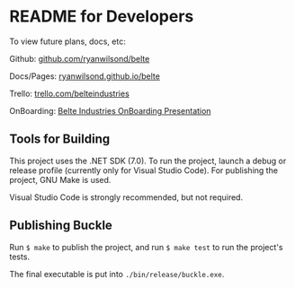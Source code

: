 # README for Developers

To view future plans, docs, etc:

Github: [github.com/ryanwilsond/belte](https://github.com/ryanwilsond/belte)

Docs/Pages: [ryanwilsond.github.io/belte](https://ryanwilsond.github.io/belte/)

Trello: [trello.com/belteindustries](https://trello.com/belteindustries)

OnBoarding:
[Belte Industries OnBoarding Presentation](https://docs.google.com/presentation/d/1OPQQ2u9eYoLJ0EJMaahhTUQPkZ3FQ6KigO9uWFbu9zQ/edit?usp=sharing)

## Tools for Building

This project uses the .NET SDK (7.0). To run the project, launch a debug or
release profile (currently only for Visual Studio Code). For publishing the
project, GNU Make is used.

Visual Studio Code is strongly recommended, but not required.

## Publishing Buckle

Run `$ make` to publish the project, and run `$ make test` to run the project's
tests.

The final executable is put into `./bin/release/buckle.exe`.
